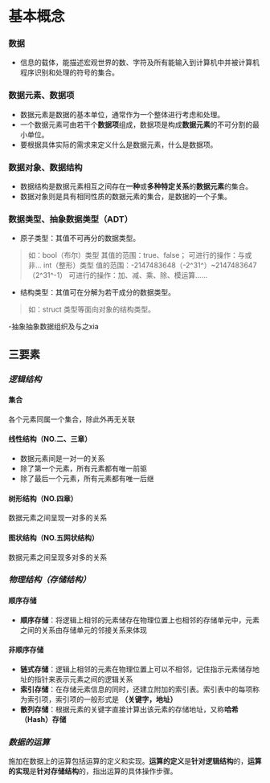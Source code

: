 


# 基本概念
### 数据
- 信息的载体，能描述宏观世界的数、字符及所有能输入到计算机中并被计算机程序识别和处理的符号的集合。
### 数据元素、数据项
- 数据元素是数据的基本单位，通常作为一个整体进行考虑和处理。
- 一个数据元素可由若干个**数据项**组成，数据项是构成**数据元素**的不可分割的最小单位。
- 要根据具体实际的需求来定义什么是数据元素，什么是数据项。
### 数据对象、数据结构
- 数据结构是数据元素相互之间存在**一种**或**多种特定关系**的**数据元素**的集合。
- 数据对象则是具有相同性质的数据元素的集合，是数据的一个子集。
### 数据类型、抽象数据类型（ADT）
- 原子类型：其值不可再分的数据类型。
>如：bool（布尔）类型
其值的范围：true、false；
可进行的操作：与或非...
int（整形）类型
值的范围：-2147483648（-2^31^）~2147483647（2^31^-1）
可进行的操作：加、减、乘、除、模运算......

- 结构类型：其值可在分解为若干成分的数据类型。
>如：struct 类型等面向对象的结构类型。

-抽象抽象数据组织及与之xia
## 三要素
### *逻辑结构*
#### 集合
各个元素同属一个集合，除此外再无关联
#### 线性结构（NO.二、三章）
- 数据元素间是一对一的关系
- 除了第一个元素，所有元素都有唯一前驱
- 除了最后一个元素，所有元素都有唯一后继
#### 树形结构（NO.四章）
数据元素之间呈现一对多的关系
#### 图状结构（NO.五网状结构）
数据元素之间呈现多对多的关系
 
### *物理结构（存储结构）*
#### 顺序存储
- **顺序存储**：将逻辑上相邻的元素储存在物理位置上也相邻的存储单元中，元素之间的关系由存储单元的邻接关系来体现
#### 非顺序存储
- **链式存储**：逻辑上相邻的元素在物理位置上可以不相邻，记住指示元素储存地址的指针来表示元素之间的逻辑关系
- **索引存储**：在存储元素信息的同时，还建立附加的索引表。索引表中的每项称为索引项，索引项的一般形式是 **（关键字，地址）**
- **散列存储**：根据元素的关键字直接计算出该元素的存储地址，又称**哈希（Hash）存储**
### *数据的运算*
施加在数据上的运算包括运算的定义和实现。**运算的定义**是**针对逻辑结构**的，**运算的实现**是**针对存储结构**的，指出运算的具体操作步骤。
<!--stackedit_data:
eyJoaXN0b3J5IjpbMTE4MjczOTY5MCwtMjQ4ODk0NDM4LC0yMD
U2NzE3MjgsLTQ5MTAzNzQ4NiwyMDc4OTUzNTc5XX0=
-->